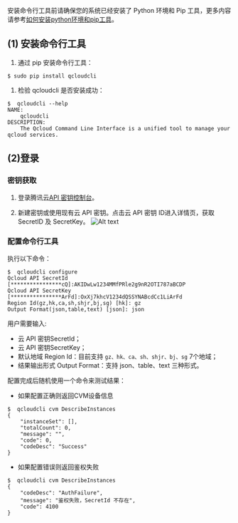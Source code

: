 安装命令行工具前请确保您的系统已经安装了 Python 环境和 Pip 工具，更多内容请参考[如何安装python环境和pip工具](
//www.qcloud.com/document/product/440/6181?!preview&lang=cn)。

## (1) 安装命令行工具	
1. 通过 pip 安装命令行工具：
```
$ sudo pip install qcloudcli
```

1. 检验 qcloudcli 是否安装成功：
```
$  qcloudcli --help
NAME:
	qcloudcli
DESCRIPTION:
	The Qcloud Command Line Interface is a unified tool to manage your qcloud services.
```

## (2)登录
### 密钥获取
1. 登录腾讯云[API 密钥控制台](https://console.qcloud.com/capi)。

2. 新建密钥或使用现有云 API 密钥。点击云 API 密钥 ID进入详情页，获取 SecretID 及 SecretKey。
![Alt text](https://mc.qcloudimg.com/static/img/ab7aea426d53f31f6bb1fc84bd2ce177/1.png)

### 配置命令行工具

执行以下命令：

```
$  qcloudcli configure
Qcloud API SecretId [****************cQ]:AKIDwLw1234MMfPRle2g9nR2OTI787aBCDP
Qcloud API SecretKey [****************ArFd]:OxXj7khcV1234dQSSYNABcdCc1LiArFd
Region Id(gz,hk,ca,sh,shjr,bj,sg) [hk]: gz
Output Format(json,table,text) [json]: json
```

用户需要输入:

- 云 API 密钥SecretId；
- 云 API 密钥SecretKey；
- 默认地域 Region Id：目前支持 `gz、hk、ca、sh、shjr、bj、sg` 7个地域；
- 结果输出形式 Output Format：支持 json、table、text 三种形式。

配置完成后随机使用一个命令来测试结果：

- 如果配置正确则返回CVM设备信息

```
$  qcloudcli cvm DescribeInstances
{
    "instanceSet": [], 
    "totalCount": 0, 
    "message": "", 
    "code": 0, 
    "codeDesc": "Success"
}

```
- 如果配置错误则返回鉴权失败

```
$  qcloudcli cvm DescribeInstances
{
    "codeDesc": "AuthFailure", 
    "message": "鉴权失败，SecretId 不存在", 
    "code": 4100
}
```